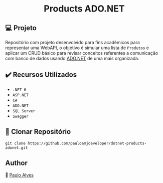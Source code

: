 <h1 align="center">Products ADO.NET</h1>

## :computer: Projeto

Repositório com projeto desenvolvido para fins acadêmicos para representar uma WebAPI, o objetivo é simular uma lista de `Produtos` e aplicar um CRUD básico para revisar conceitos referentes a comunicação com banco de dados usando 
[ADO.NET](https://learn.microsoft.com/pt-br/dotnet/framework/data/adonet/ado-net-code-examples) de uma mais organizada.

## ✔️ Recursos Utilizados

- ``.NET 6``
- ``ASP.NET``
- ``C#``
- ``ADO.NET``
- ``SQL Server``
- ``Swagger``

## :floppy_disk: Clonar Repositório

```git clone https://github.com/pauloamjdeveloper/dotnet-products-adonet.git```

## Author
:boy: [Paulo Alves](https://github.com/pauloamjdeveloper)
